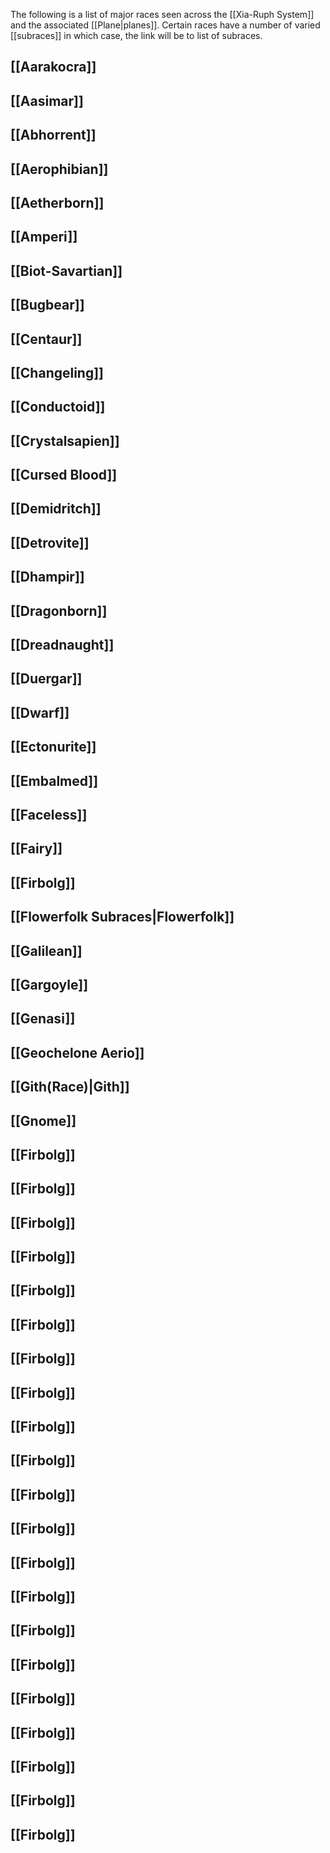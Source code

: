 The following is a list of major races seen across the [[Xia-Ruph System]] and the associated [[Plane|planes]]. Certain races have a number of varied [[subraces]]  in which case, the link will be to list of subraces.

## [[Aarakocra]]
## [[Aasimar]]
## [[Abhorrent]]
## [[Aerophibian]]
## [[Aetherborn]]
## [[Amperi]]
## [[Biot-Savartian]]
## [[Bugbear]]
## [[Centaur]]
## [[Changeling]]
## [[Conductoid]]
## [[Crystalsapien]]
## [[Cursed Blood]]
## [[Demidritch]]
## [[Detrovite]]
## [[Dhampir]]
## [[Dragonborn]]
## [[Dreadnaught]]
## [[Duergar]]
## [[Dwarf]]
## [[Ectonurite]]
## [[Embalmed]]
## [[Faceless]]
## [[Fairy]]
## [[Firbolg]]
## [[Flowerfolk Subraces|Flowerfolk]]
## [[Galilean]]
## [[Gargoyle]]
## [[Genasi]]
## [[Geochelone Aerio]]
## [[Gith(Race)|Gith]]
## [[Gnome]]
## [[Firbolg]]
## [[Firbolg]]
## [[Firbolg]]
## [[Firbolg]]
## [[Firbolg]]
## [[Firbolg]]
## [[Firbolg]]
## [[Firbolg]]
## [[Firbolg]]
## [[Firbolg]]
## [[Firbolg]]
## [[Firbolg]]
## [[Firbolg]]
## [[Firbolg]]
## [[Firbolg]]
## [[Firbolg]]
## [[Firbolg]]
## [[Firbolg]]
## [[Firbolg]]
## [[Firbolg]]
## [[Firbolg]]
